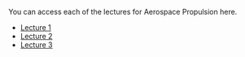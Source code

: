 You can access each of the lectures for Aerospace Propulsion here.

- [Lecture 1](./Lecture01.md)
- [Lecture 2](./Lecture02.md)
- [Lecture 3](./Lecture03.md)
